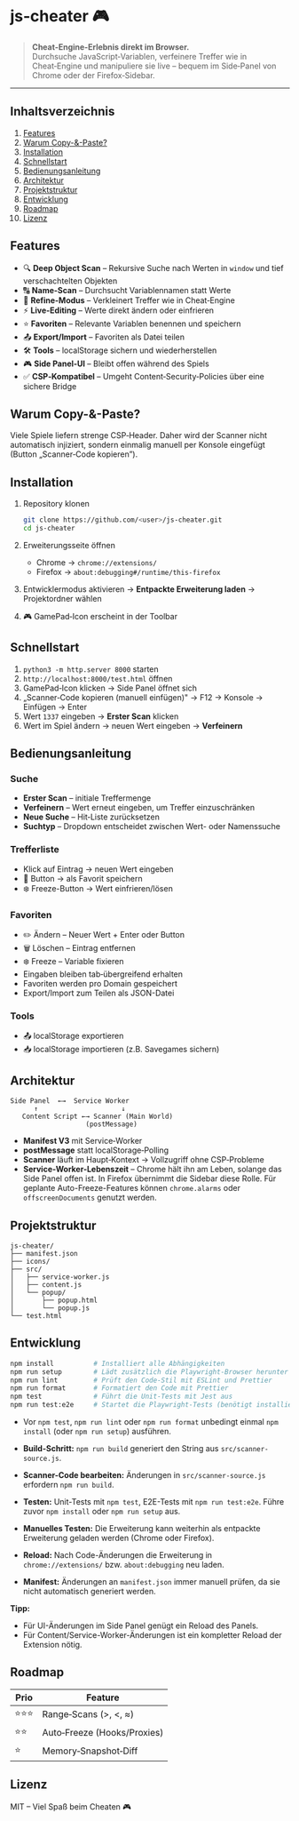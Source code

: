 # js‑cheater 🎮

> **Cheat‑Engine‑Erlebnis direkt im Browser.**  
> Durchsuche JavaScript‑Variablen, verfeinere Treffer wie in Cheat‑Engine und manipuliere sie live – bequem im Side‑Panel von Chrome oder der Firefox‑Sidebar.

---

## Inhaltsverzeichnis

1. [Features](#features)
2. [Warum Copy-&-Paste?](#warum-copy--paste)
3. [Installation](#installation)
4. [Schnellstart](#schnellstart)
5. [Bedienungsanleitung](#bedienungsanleitung)
6. [Architektur](#architektur)
7. [Projektstruktur](#projektstruktur)
8. [Entwicklung](#entwicklung)
9. [Roadmap](#roadmap)
10. [Lizenz](#lizenz)

## Features

- 🔍 **Deep Object Scan** – Rekursive Suche nach Werten in `window` und tief verschachtelten Objekten
- 🔠 **Name-Scan** – Durchsucht Variablennamen statt Werte
- 🔬 **Refine-Modus** – Verkleinert Treffer wie in Cheat‑Engine
- ⚡ **Live-Editing** – Werte direkt ändern oder einfrieren
- ⭐ **Favoriten** – Relevante Variablen benennen und speichern
- 📤 **Export/Import** – Favoriten als Datei teilen
- 🛠 **Tools** – localStorage sichern und wiederherstellen
- 🎮 **Side Panel‑UI** – Bleibt offen während des Spiels
- ✅ **CSP‑Kompatibel** – Umgeht Content‑Security‑Policies über eine sichere Bridge

## Warum Copy-&-Paste?

Viele Spiele liefern strenge CSP‑Header. Daher wird der Scanner nicht automatisch injiziert, sondern einmalig manuell per Konsole eingefügt (Button „Scanner‑Code kopieren”).

## Installation

1. Repository klonen

   ```bash
   git clone https://github.com/<user>/js-cheater.git
   cd js-cheater
   ```

2. Erweiterungsseite öffnen
   - Chrome → `chrome://extensions/`
   - Firefox → `about:debugging#/runtime/this-firefox`
3. Entwicklermodus aktivieren → **Entpackte Erweiterung laden** → Projektordner wählen
4. 🎮 GamePad‑Icon erscheint in der Toolbar

## Schnellstart

1. `python3 -m http.server 8000` starten
2. `http://localhost:8000/test.html` öffnen
3. GamePad‑Icon klicken → Side Panel öffnet sich
4. „Scanner‑Code kopieren (manuell einfügen)" → F12 → Konsole → Einfügen → Enter
5. Wert `1337` eingeben → **Erster Scan** klicken
6. Wert im Spiel ändern → neuen Wert eingeben → **Verfeinern**

## Bedienungsanleitung

### Suche

- **Erster Scan** – initiale Treffermenge
- **Verfeinern** – Wert erneut eingeben, um Treffer einzuschränken
- **Neue Suche** – Hit‑Liste zurücksetzen
- **Suchtyp** – Dropdown entscheidet zwischen Wert- oder Namenssuche

### Trefferliste

- Klick auf Eintrag → neuen Wert eingeben
- 💾 Button → als Favorit speichern
- ❄️ Freeze-Button → Wert einfrieren/lösen

### Favoriten

- ✏️ Ändern – Neuer Wert + Enter oder Button
- 🗑️ Löschen – Eintrag entfernen
- ❄️ Freeze – Variable fixieren
- Eingaben bleiben tab‑übergreifend erhalten
- Favoriten werden pro Domain gespeichert
- Export/Import zum Teilen als JSON-Datei

### Tools

- 📤 localStorage exportieren
- 📥 localStorage importieren (z.B. Savegames sichern)

## Architektur

```text
Side Panel  ←→  Service Worker
      ↑                     ↓
   Content Script ←→ Scanner (Main World)
                   (postMessage)
```

- **Manifest V3** mit Service‑Worker
- **postMessage** statt localStorage‑Polling
- **Scanner** läuft im Haupt‑Kontext → Vollzugriff ohne CSP‑Probleme
- **Service-Worker-Lebenszeit** – Chrome hält ihn am Leben, solange das Side Panel offen ist. In Firefox übernimmt die Sidebar diese Rolle. Für geplante Auto-Freeze-Features können `chrome.alarms` oder `offscreenDocuments` genutzt werden.

## Projektstruktur

```text
js-cheater/
├── manifest.json
├── icons/
├── src/
│   ├── service-worker.js
│   ├── content.js
│   └── popup/
│       ├── popup.html
│       └── popup.js
└── test.html
```

## Entwicklung

```bash
npm install          # Installiert alle Abhängigkeiten
npm run setup        # Lädt zusätzlich die Playwright-Browser herunter
npm run lint         # Prüft den Code-Stil mit ESLint und Prettier
npm run format       # Formatiert den Code mit Prettier
npm test             # Führt die Unit-Tests mit Jest aus
npm run test:e2e     # Startet die Playwright-Tests (benötigt installierte Browser)
```

- Vor `npm test`, `npm run lint` oder `npm run format` unbedingt einmal `npm install` (oder `npm run setup`) ausführen.

- **Build-Schritt:** `npm run build` generiert den String aus `src/scanner-source.js`.
- **Scanner-Code bearbeiten:** Änderungen in `src/scanner-source.js` erfordern `npm run build`.
- **Testen:** Unit-Tests mit `npm test`, E2E-Tests mit `npm run test:e2e`. Führe zuvor `npm install` oder `npm run setup` aus.
- **Manuelles Testen:** Die Erweiterung kann weiterhin als entpackte Erweiterung geladen werden (Chrome oder Firefox).
- **Reload:** Nach Code-Änderungen die Erweiterung in `chrome://extensions/` bzw. `about:debugging` neu laden.
- **Manifest:** Änderungen an `manifest.json` immer manuell prüfen, da sie nicht automatisch generiert werden.

**Tipp:**

- Für UI-Änderungen im Side Panel genügt ein Reload des Panels.
- Für Content/Service-Worker-Änderungen ist ein kompletter Reload der Extension nötig.

## Roadmap

| Prio   | Feature                     |
| ------ | --------------------------- |
| ⭐⭐⭐ | Range‑Scans (>, <, ≈)       |
| ⭐⭐   | Auto‑Freeze (Hooks/Proxies) |
| ⭐     | Memory‑Snapshot‑Diff        |

## Lizenz

MIT – Viel Spaß beim Cheaten 🎮
